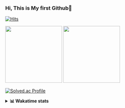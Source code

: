 ### Hi, This is My first Github👋
[![Hits](https://hits.seeyoufarm.com/api/count/incr/badge.svg?url=https%3A%2F%2Fgithub.com%2FJonghyun-Park1027&count_bg=%2379C83D&title_bg=%23555555&icon=&icon_color=%23E7E7E7&title=hits&edge_flat=false)](https://hits.seeyoufarm.com)
<br>


<p>
  <img height="180em" src="https://github-readme-stats-eight-rho-29.vercel.app/api?username=Jonghyun-Park1027&show_icons=true&include_all_commits=true&bg_color=30,e96443,904e95&title_color=fff&text_color=fff">
  <img height="180em" src="https://github-readme-stats-eight-rho-29.vercel.app/api/top-langs/?username=Jonghyun-Park1027&layout=compact&bg_color=30,e96443,904e95&title_color=fff&text_color=fff">


[![Solved.ac Profile](http://mazassumnida.wtf/api/v2/generate_badge?boj=ppjjhh1027)](https://solved.ac/ppjjhh1027/)

</p>
<details>
<summary><b>📊 Wakatime stats</b><br></summary>
<div>
<hr/>



<!--START_SECTION:waka-->
![Code Time](http://img.shields.io/badge/Code%20Time-1%2C007%20hrs%205%20mins-blue)

![Profile Views](http://img.shields.io/badge/Profile%20Views-0-blue)

**🐱 My GitHub Data** 

> 📦 112.0 kB Used in GitHub's Storage 
 > 
> 🚫 Not Opted to Hire
 > 
> 📜 10 Public Repositories 
 > 
> 🔑 5 Private Repositories 
 > 
**I'm an Early 🐤** 

```text
🌞 Morning                52 commits          █████░░░░░░░░░░░░░░░░░░░░   18.18 % 
🌆 Daytime                145 commits         █████████████░░░░░░░░░░░░   50.70 % 
🌃 Evening                76 commits          ███████░░░░░░░░░░░░░░░░░░   26.57 % 
🌙 Night                  13 commits          █░░░░░░░░░░░░░░░░░░░░░░░░   04.55 % 
```
📅 **I'm Most Productive on Friday** 

```text
Monday                   47 commits          ████░░░░░░░░░░░░░░░░░░░░░   16.43 % 
Tuesday                  42 commits          ████░░░░░░░░░░░░░░░░░░░░░   14.69 % 
Wednesday                23 commits          ██░░░░░░░░░░░░░░░░░░░░░░░   08.04 % 
Thursday                 31 commits          ███░░░░░░░░░░░░░░░░░░░░░░   10.84 % 
Friday                   67 commits          ██████░░░░░░░░░░░░░░░░░░░   23.43 % 
Saturday                 27 commits          ██░░░░░░░░░░░░░░░░░░░░░░░   09.44 % 
Sunday                   49 commits          ████░░░░░░░░░░░░░░░░░░░░░   17.13 % 
```


📊 **This Week I Spent My Time On** 

```text
🕑︎ Time Zone: Asia/Seoul

💬 Programming Languages: 
Python                   3 hrs 12 mins       █████████████████████░░░░   82.90 % 
Git Config               20 mins             ██░░░░░░░░░░░░░░░░░░░░░░░   09.01 % 
Markdown                 18 mins             ██░░░░░░░░░░░░░░░░░░░░░░░   07.83 % 
Other                    0 secs              ░░░░░░░░░░░░░░░░░░░░░░░░░   00.14 % 
Git                      0 secs              ░░░░░░░░░░░░░░░░░░░░░░░░░   00.06 % 

🔥 Editors: 
VS Code                  9 hrs 46 mins       █████████████████████████   100.00 % 

🐱‍💻 Projects: 
personal_project_fortune_2 hrs 46 mins       ██████████████████░░░░░░░   72.07 % 
GPT_side_project         1 hr 4 mins         ███████░░░░░░░░░░░░░░░░░░   27.93 % 

💻 Operating System: 
Windows                  3 hrs 51 mins       █████████████████████████   100.00 % 
```

**I Mostly Code in Jupyter Notebook** 

```text
Jupyter Notebook         7 repos             ████████████████░░░░░░░░░   63.64 % 
C++                      3 repos             ███████░░░░░░░░░░░░░░░░░░   27.27 % 
Python                   1 repo              ██░░░░░░░░░░░░░░░░░░░░░░░   09.09 % 
```




 Last Updated on 27/07/2025 18:49:39 UTC
<!--END_SECTION:waka-->
</details>



